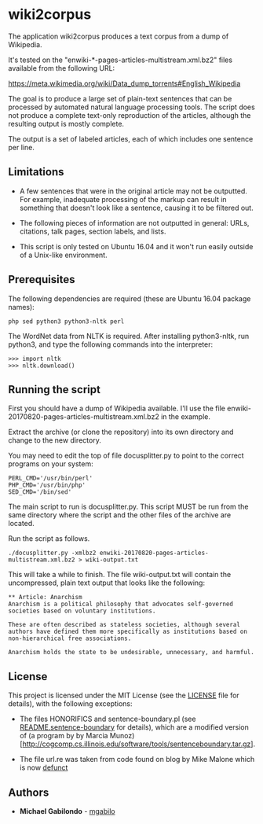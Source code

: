 # wiki2corpus

The application wiki2corpus produces a text corpus from a dump of
Wikipedia.

It's tested on the "enwiki-*-pages-articles-multistream.xml.bz2" files
available from the following URL:

https://meta.wikimedia.org/wiki/Data_dump_torrents#English_Wikipedia

The goal is to produce a large set of plain-text sentences that can be
processed by automated natural language processing tools. The script
does not produce a complete text-only reproduction of the articles,
although the resulting output is mostly complete.

The output is a set of labeled articles, each of which includes one
sentence per line.


## Limitations

* A few sentences that were in the original article may not be outputted. For example, inadequate processing of the markup can result in something that doesn't look like a sentence, causing it to be filtered out.

* The following pieces of information are not outputted in general: URLs, citations, talk pages, section labels, and lists.

* This script is only tested on Ubuntu 16.04 and it won't run easily outside of a Unix-like environment.


## Prerequisites

The following dependencies are required (these are Ubuntu 16.04
package names):

```
php sed python3 python3-nltk perl
```

The WordNet data from NLTK is required. After installing python3-nltk,
run python3, and type the following commands into the interpreter:

```
>>> import nltk
>>> nltk.download()
```


## Running the script

First you should have a dump of Wikipedia available. I'll use the file
enwiki-20170820-pages-articles-multistream.xml.bz2 in the example.

Extract the archive (or clone the repository) into its own directory
and change to the new directory.

You may need to edit the top of file docusplitter.py to point to the
correct programs on your system:

```
PERL_CMD='/usr/bin/perl'
PHP_CMD='/usr/bin/php'
SED_CMD='/bin/sed'
```

The main script to run is docusplitter.py. This script MUST be run
from the same directory where the script and the other files of the
archive are located.

Run the script as follows.

```
./docusplitter.py -xmlbz2 enwiki-20170820-pages-articles-multistream.xml.bz2 > wiki-output.txt
```

This will take a while to finish. The file wiki-output.txt will
contain the uncompressed, plain text output that looks like the
following:


```
** Article: Anarchism
Anarchism is a political philosophy that advocates self-governed societies based on voluntary institutions.

These are often described as stateless societies, although several authors have defined them more specifically as institutions based on non-hierarchical free associations.

Anarchism holds the state to be undesirable, unnecessary, and harmful.
```


## License

This project is licensed under the MIT License (see the [LICENSE](LICENSE) file for details), with the following exceptions:

* The files HONORIFICS and sentence-boundary.pl (see [README.sentence-boundary](README.sentence-boundary) for details), which are a modified version of (a program by by Marcia Munoz)[http://cogcomp.cs.illinois.edu/software/tools/sentenceboundary.tar.gz].

* The file url.re was taken from code found on blog by Mike Malone which is now [defunct](https://web.archive.org/web/20070509042353/http://immike.net/blog/2007/04/06/5-regular-expressions-every-web-programmer-should-know/)


## Authors

* **Michael Gabilondo** - [mgabilo](https://github.com/mgabilo)

